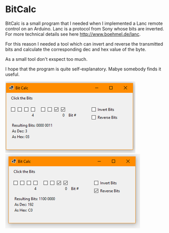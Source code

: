 # BitCalc

BitCalc is a small program that I needed when I implemented a Lanc remote control 
on an Arduino. Lanc is a protocol from Sony whose bits are inverted. For more 
technical details see here http://www.boehmel.de/lanc. 

For this reason I needed a tool which can invert and reverse 
the transmitted bits and
calculate the corresponding dec and hex value of the byte.

As a small tool don't exspect too much. 

I hope that the program is quite self-explanatory. Mabye somebody finds it useful.

![Screenshot of the main form.](https://github.com/cg-ite/BitCalc/blob/main/main1.png)
![Screenshot of the main form.](https://github.com/cg-ite/BitCalc/blob/main/main2.png)
